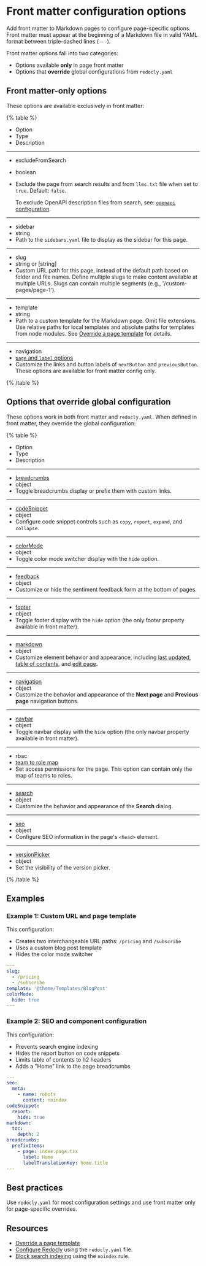 # Front matter configuration options

Add front matter to Markdown pages to configure page-specific options.
Front matter must appear at the beginning of a Markdown file in valid YAML format between triple-dashed lines (`---`).

Front matter options fall into two categories:
- Options available **only** in page front matter
- Options that **override** global configurations from `redocly.yaml`

## Front matter-only options

These options are available exclusively in front matter:

{% table %}

- Option
- Type
- Description

---

- excludeFromSearch
- boolean
- Exclude the page from search results and from `llms.txt` file when set to `true`.
  Default: `false`.
  
  To exclude OpenAPI description files from search, see: [`openapi` configuration](./openapi/index.md).

---

- sidebar
- string
- Path to the `sidebars.yaml` file to display as the sidebar for this page.

---

- slug
- string or [string]
- Custom URL path for this page, instead of the default path based on folder and file names.
  Define multiple slugs to make content available at multiple URLs.
  Slugs can contain multiple segments (e.g., '/custom-pages/page-1').

---

- template
- string
- Path to a custom template for the Markdown page.
  Omit file extensions.
  Use relative paths for local templates and absolute paths for templates from node modules.
  See [Override a page template](../customization/custom-page-templates.md) for details.

---

- navigation
- [`page` and `label` options](./navigation.md#options-that-apply-to-front-matter-only)
- Customize the links and button labels of `nextButton` and `previousButton`.
  These options are available for front matter config only.

{% /table %}

## Options that override global configuration

These options work in both front matter and `redocly.yaml`.
When defined in front matter, they override the global configuration:

{% table %}

- Option
- Type
- Description

---

- [breadcrumbs](./breadcrumbs.md)
- object
- Toggle breadcrumbs display or prefix them with custom links.

---

- [codeSnippet](./code-snippet.md)
- object
- Configure code snippet controls such as `copy`, `report`, `expand`, and `collapse`.

---

- [colorMode](./color-mode.md)
- object
- Toggle color mode switcher display with the `hide` option.

---

- [feedback](./feedback.md)
- object
- Customize or hide the sentiment feedback form at the bottom of pages.

---

- [footer](./footer.md)
- object
- Toggle footer display with the `hide` option (the only footer property available in front matter).

---

- [markdown](./markdown.md)
- object
- Customize element behavior and appearance, including [last updated](./markdown.md#last-updated-object), [table of contents](./markdown.md#table-of-contents-object), and [edit page](./markdown.md#edit-page-object).

---

- [navigation](./navigation.md)
- object
- Customize the behavior and appearance of the **Next page** and **Previous page** navigation buttons.

---

- [navbar](./navbar.md)
- object
- Toggle navbar display with the `hide` option (the only navbar property available in front matter).

---

- rbac
- [team to role map](./rbac.md#team-to-role-map)
- Set access permissions for the page. This option can contain only the map of teams to roles.
  
---

- [search](./search.md)
- object
- Customize the behavior and appearance of the **Search** dialog.

---

- [seo](./seo.md)
- object
- Configure SEO information in the page's `<head>` element.

---

- [versionPicker](./version-picker.md)
- object
- Set the visibility of the version picker.

{% /table %}

## Examples

### Example 1: Custom URL and page template

This configuration:
- Creates two interchangeable URL paths: `/pricing` and `/subscribe`
- Uses a custom blog post template
- Hides the color mode switcher

```yaml
---
slug:
  - /pricing
  - /subscribe
template: '@theme/Templates/BlogPost'
colorMode:
  hide: true
---
```

### Example 2: SEO and component configuration

This configuration:
- Prevents search engine indexing
- Hides the report button on code snippets
- Limits table of contents to h2 headers
- Adds a "Home" link to the page breadcrumbs

```yaml
---
seo:
  meta:
    - name: robots
      content: noindex
codeSnippet:
  report:
    hide: true
markdown:
  toc:
    depth: 2
breadcrumbs:
  prefixItems:
    - page: index.page.tsx
      label: Home
      labelTranslationKey: home.title
---
```

## Best practices

Use `redocly.yaml` for most configuration settings and use front matter only for page-specific overrides.

## Resources

- [Override a page template](../customization/custom-page-templates.md)
- [Configure Redocly](./index.md) using the `redocly.yaml` file.
- [Block search indexing](./seo.md#control-search-indexing) using the `noindex` rule.
